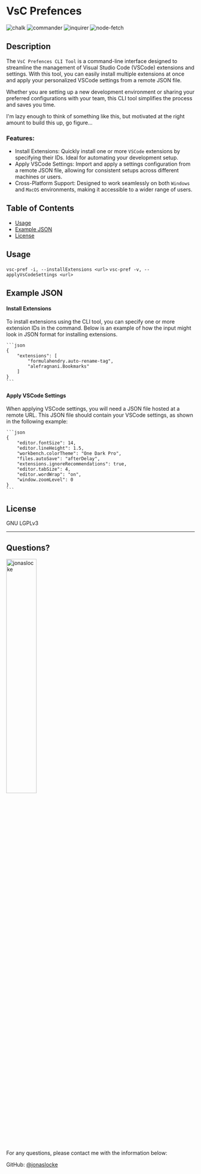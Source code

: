 # VsC Prefences

![chalk](https://img.shields.io/badge/chalk-5.3.0-brightgreen) ![commander](https://img.shields.io/badge/commander-12.1.0-blue) ![inquirer](https://img.shields.io/badge/inquirer-11.0.2-orange) ![node-fetch](https://img.shields.io/badge/node--fetch-3.3.2-yellowgreen)
  
## Description 
  
The `VsC Prefences CLI Tool` is a command-line interface designed to streamline the management of Visual Studio Code (VSCode) extensions and settings. With this tool, you can easily install multiple extensions at once and apply your personalized VSCode settings from a remote JSON file.

Whether you are setting up a new development environment or sharing your preferred configurations with your team, this CLI tool simplifies the process and saves you time.

I'm lazy enough to think of something like this, but motivated at the right amount to build this up, go figure...

### Features:
- Install Extensions: Quickly install one or more `VSCode` extensions by specifying their IDs. Ideal for automating your development setup.
- Apply VSCode Settings: Import and apply a settings configuration from a remote JSON file, allowing for consistent setups across different machines or users.
- Cross-Platform Support: Designed to work seamlessly on both `Windows` and `MacOS` environments, making it accessible to a wider range of users.

## Table of Contents
* [Usage](#usage)
* [Example JSON](#example)
* [License](#license)

## Usage 
`vsc-pref -i, --installExtensions <url>`
`vsc-pref -v, --applyVsCodeSettings <url>`

## Example JSON

#### Install Extensions

To install extensions using the CLI tool, you can specify one or more extension IDs in the command. Below is an example of how the input might look in JSON format for installing extensions.

    ```json
    {
        "extensions": [
            "formulahendry.auto-rename-tag",
            "alefragnani.Bookmarks"
        ]
    }
    ```
#### Apply VSCode Settings

When applying VSCode settings, you will need a JSON file hosted at a remote URL. This JSON file should contain your VSCode settings, as shown in the following example:

    ```json
    {
        "editor.fontSize": 14,
        "editor.lineHeight": 1.5,
        "workbench.colorTheme": "One Dark Pro",
        "files.autoSave": "afterDelay",
        "extensions.ignoreRecommendations": true,
        "editor.tabSize": 4,
        "editor.wordWrap": "on",
        "window.zoomLevel": 0
    }
    ```
  
## License

GNU LGPLv3

---

## Questions?

<img src="https://avatars.githubusercontent.com/u/55599921?v=4" alt="jonaslocke" width="40%" />

For any questions, please contact me with the information below:

GitHub: [@jonaslocke](https://api.github.com/users/jonaslocke)
  